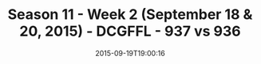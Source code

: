 ---
title: Season 11 - Week 2 (September 18 & 20, 2015) - DCGFFL - 937 vs 936
teams_score:
- team: 937
  score: 20
- team: 936
  score: 19
mvp: Adam Strasberg (Gold), Jason Weaver (Maroon)
game-ball: ''
season: 11
week: 2
date: '2015-09-19T19:00:16'
pageid: season-xi-week-2-937-vs-936
---